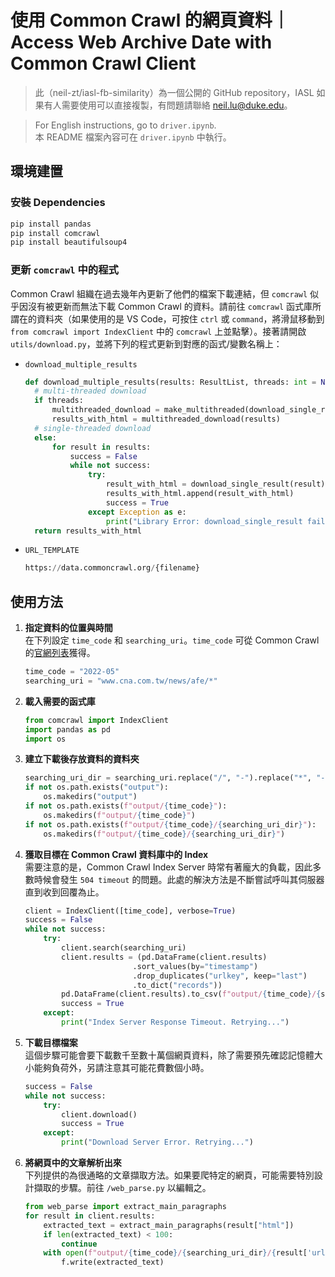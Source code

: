 # 使用 Common Crawl 的網頁資料｜Access Web Archive Date with Common Crawl Client

> 此（neil-zt/iasl-fb-similarity）為一個公開的 GitHub repository，IASL 如果有人需要使用可以直接複製，有問題請聯絡 neil.lu@duke.edu。
  
> For English instructions, go to `driver.ipynb`.   
> 本 README 檔案內容可在 `driver.ipynb` 中執行。

## 環境建置
### 安裝 Dependencies
```zsh
pip install pandas
pip install comcrawl 
pip install beautifulsoup4
```
### 更新 `comcrawl` 中的程式
Common Crawl 組織在過去幾年內更新了他們的檔案下載連結，但 `comcrawl` 似乎因沒有被更新而無法下載 Common Crawl 的資料。請前往 `comcrawl` 函式庫所謂在的資料夾（如果使用的是 VS Code，可按住 `ctrl` 或 `command`，將滑鼠移動到 `from comcrawl import IndexClient` 中的 `comcrawl` 上並點擊）。接著請開啟 `utils/download.py`，並將下列的程式更新到對應的函式/變數名稱上：
- `download_multiple_results`
  ```python
  def download_multiple_results(results: ResultList, threads: int = None) -> ResultList:
    # multi-threaded download
    if threads:
        multithreaded_download = make_multithreaded(download_single_result, threads)
        results_with_html = multithreaded_download(results)
    # single-threaded download
    else:
        for result in results:
            success = False
            while not success:
                try:
                    result_with_html = download_single_result(result)
                    results_with_html.append(result_with_html)
                    success = True
                except Exception as e:
                    print("Library Error: download_single_result failed, retrying...")
    return results_with_html
  ```
- `URL_TEMPLATE`
  ```python
  https://data.commoncrawl.org/{filename}
  ``` 

## 使用方法

1. **指定資料的位置與時間**  
在下列設定 `time_code` 和 `searching_uri`。`time_code` 可從 Common Crawl 的[官網列表](https://commoncrawl.org/the-data/get-started/)獲得。

    ```python
    time_code = "2022-05"
    searching_uri = "www.cna.com.tw/news/afe/*"
    ```

2. **載入需要的函式庫**  
    ```python
    from comcrawl import IndexClient
    import pandas as pd
    import os
    ```

3. **建立下載後存放資料的資料夾**  
    ```python
    searching_uri_dir = searching_uri.replace("/", "-").replace("*", "-all")
    if not os.path.exists("output"):
        os.makedirs("output")
    if not os.path.exists(f"output/{time_code}"):
        os.makedirs(f"output/{time_code}")
    if not os.path.exists(f"output/{time_code}/{searching_uri_dir}"):
        os.makedirs(f"output/{time_code}/{searching_uri_dir}")
    ```

4. **獲取目標在 Common Crawl 資料庫中的 Index**  
    需要注意的是，Common Crawl Index Server 時常有著龐大的負載，因此多數時候會發生 `504 timeout` 的問題。此處的解決方法是不斷嘗試呼叫其伺服器直到收到回覆為止。 
    ```python
    client = IndexClient([time_code], verbose=True)
    success = False
    while not success:
        try:
            client.search(searching_uri)
            client.results = (pd.DataFrame(client.results)
                            .sort_values(by="timestamp")
                            .drop_duplicates("urlkey", keep="last")
                            .to_dict("records"))
            pd.DataFrame(client.results).to_csv(f"output/{time_code}/{searching_uri_dir}/index.csv", index=False)
            success = True
        except:
            print("Index Server Response Timeout. Retrying...")
    ```

5. **下載目標檔案**  
這個步驟可能會要下載數千至數十萬個網頁資料，除了需要預先確認記憶體大小能夠負荷外，另請注意其可能花費數個小時。
    ```python
    success = False
    while not success:
        try:
            client.download()
            success = True
        except:
            print("Download Server Error. Retrying...")
    ```

6. **將網頁中的文章解析出來**  
    下列提供的為很通略的文章擷取方法。如果要爬特定的網頁，可能需要特別設計擷取的步驟。前往 `/web_parse.py` 以編輯之。
    ```python
    from web_parse import extract_main_paragraphs
    for result in client.results:
        extracted_text = extract_main_paragraphs(result["html"])
        if len(extracted_text) < 100:
            continue
        with open(f"output/{time_code}/{searching_uri_dir}/{result['urlkey'].replace('/', '-')}.txt", "w") as f:
            f.write(extracted_text)
    ```